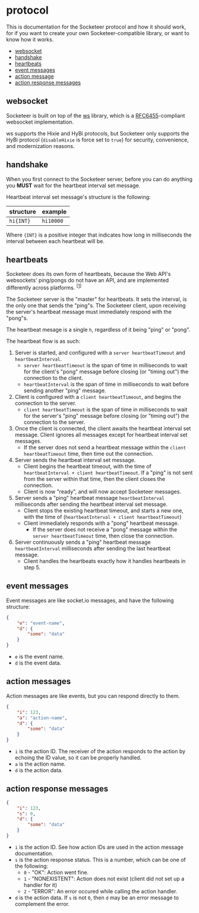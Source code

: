 protocol
===

This is documentation for the Socketeer protocol and how it should work, for if you want to create your own Socketeer-compatible library, or want to know how it works.

- [websocket](#websocket)
- [handshake](#handshake)
- [heartbeats](#heartbeats)
- [event messages](#event-messages)
- [action message](#action-messages)
- [action response messages](#action-response-messages)

websocket
---

Socketeer is built on top of the [ws](https://github.com/websockets/ws/) library, which is a [RFC6455](https://tools.ietf.org/html/rfc6455)-compliant websocket implementation.

ws supports the Hixie and HyBi protocols, but Socketeer only supports the HyBi protocol (`disableHixie` is force set to `true`) for security, convenience, and modernization reasons.


handshake
---

When you first connect to the Socketeer server, before you can do anything you **MUST** wait for the heartbeat interval set message.

Heartbeat interval set message's structure is the following:

| structure | example |
|-----------|---------|
| `hi{INT}` | `hi10000` |

Where `{INT}` is a positive integer that indicates how long in milliseconds the interval between each heartbeat will be.


heartbeats
---

Socketeer does its own form of heartbeats, because the Web API's websockets' ping/pongs do not have an API, and are implemented differently across platforms. <sup>[[1](http://stackoverflow.com/a/10586583)]</sup>

The Socketeer server is the "master" for heartbeats. It sets the interval, is the only one that sends the "ping"s. The Socketeer client, upon receiving the server's heartbeat message must immediately respond with the "pong"s.

The heartbeat mesage is a single `h`, regardless of it being "ping" or "pong".

The heartbeat flow is as such:

1. Server is started, and configured with a `server heartbeatTimeout` and `heartbeatInterval`.
    - `server heartbeatTimeout` is the span of time in milliseconds to wait for the client's "pong" message before closing (or "timing out") the connection to the client.
    - `heartbeatInterval` is the span of time in milliseconds to wait before sending another "ping" message.
2. Client is configured with a `client heartbeatTimeout`, and begins the connection to the server.
    - `client heartbeatTimeout` is the span of time in milliseconds to wait for the server's "ping" message before closing (or "timing out") the connection to the server.
3. Once the client is connected, the client awaits the heartbeat interval set message. Client ignores all messages except for heartbeat interval set messages.
    - If the server does not send a heartbeat message within the `client heartbeatTimeout` time, then time out the connection.
4. Server sends the heartbeat interval set message.
    - Client begins the heartbeat timeout, with the time of `heartbeatInterval + client heartbeatTimeout`. If a "ping" is not sent from the server within that time, then the client closes the connection.
    - Client is now "ready", and will now accept Socketeer messages.
5. Server sends a "ping" heartbeat message `heartbeatInterval` milliseconds after sending the heartbeat interval set message.
    - Client stops the existing heartbeat timeout, and starts a new one, with the time of (`heartbeatInterval + client heartbeatTimeout`)
    - Client immediately responds with a "pong" heartbeat message.
        + If the server does not receive a "pong" message within the `server heartbeatTimeout` time, then close the connection.
6. Server continuously sends a "ping" heartbeat message `heartbeatInterval` milliseconds after sending the last heartbeat message.
    - Client handles the heartbeats exactly how it handles heartbeats in step 5.

event messages
---

Event messages are like socket.io messages, and have the following structure:

```json
{
    "e": "event-name",
    "d": {
        "some": "data"
    }
}
```

- `e` is the event name.
- `d` is the event data.

action messages
---

Action messages are like events, but you can respond directly to them.

```json
{
    "i": 123,
    "a": "action-name",
    "d": {
        "some": "data"
    }
}
```

- `i` is the action ID. The receiver of the action responds to the action by echoing the ID value, so it can be properly handled.
- `a` is the action name.
- `d` is the action data.

action response messages
---

```json
{
    "i": 123,
    "s": 0,
    "d": {
        "some": "data"
    }
}
```

- `i` is the action ID. See how action IDs are used in the action message documentation.
- `s` is the action response status. This is a number, which can be one of the following:
    + `0` - "OK": Action went fine.
    + `1` - "NONEXISTENT": Action does not exist (client did not set up a handler for it)
    + `2` - "ERROR": An error occured while calling the action handler.
- `d` is the action data. If `s` is not `0`, then `d` may be an error message to complement the error.